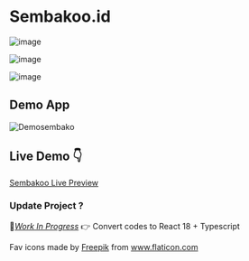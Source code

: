 # Sembakoo.id

![image](https://user-images.githubusercontent.com/43105014/179489085-c507733e-ff1b-44da-b0ae-38fbadbde446.png)

![image](https://user-images.githubusercontent.com/43105014/179489243-52da8361-6523-453a-9004-cc2201c480fe.png)

![image](https://user-images.githubusercontent.com/43105014/179489264-5dde1638-8461-4be6-bea9-9ce5f25b3274.png)

## Demo App
![Demosembako](https://user-images.githubusercontent.com/43105014/179490023-ce64a879-e9d1-44fc-a1bb-c5c1a0dfa9d0.gif)

## Live Demo 👇

[Sembakoo Live Preview](https://sembakoo-id.netlify.app)

### Update Project ?
🚧*[Work In Progress](https://www.github.com/ilhamAdhim/sembakoo-remake.git)* 👉 Convert codes to React 18 + Typescript

<div>Fav icons made by <a href="https://www.freepik.com" title="Freepik">Freepik</a> from <a href="https://www.flaticon.com/" title="Flaticon">www.flaticon.com</a></div>
